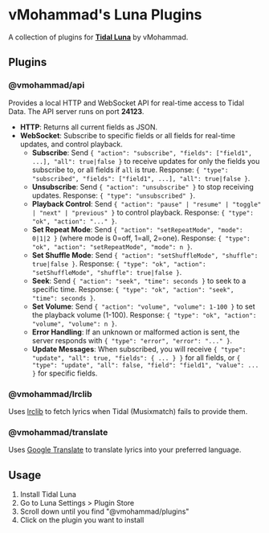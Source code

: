 # vMohammad's Luna Plugins

A collection of plugins for **[Tidal Luna](https://github.com/Inrixia/TidaLuna)** by vMohammad.

## Plugins

### @vmohammad/api

Provides a local HTTP and WebSocket API for real-time access to Tidal Data. The API server runs on port **24123**.

- **HTTP**: Returns all current fields as JSON.
- **WebSocket**: Subscribe to specific fields or all fields for real-time updates, and control playback.
    - **Subscribe**: Send `{ "action": "subscribe", "fields": ["field1", ...], "all": true|false }` to receive updates for only the fields you subscribe to, or all fields if `all` is true. Response: `{ "type": "subscribed", "fields": ["field1", ...], "all": true|false }`.
    - **Unsubscribe**: Send `{ "action": "unsubscribe" }` to stop receiving updates. Response: `{ "type": "unsubscribed" }`.
    - **Playback Control**: Send `{ "action": "pause" | "resume" | "toggle" | "next" | "previous" }` to control playback. Response: `{ "type": "ok", "action": "..." }`.
    - **Set Repeat Mode**: Send `{ "action": "setRepeatMode", "mode": 0|1|2 }` (where mode is 0=off, 1=all, 2=one). Response: `{ "type": "ok", "action": "setRepeatMode", "mode": n }`.
    - **Set Shuffle Mode**: Send `{ "action": "setShuffleMode", "shuffle": true|false }`. Response: `{ "type": "ok", "action": "setShuffleMode", "shuffle": true|false }`.
    - **Seek**: Send `{ "action": "seek", "time": seconds }` to seek to a specific time. Response: `{ "type": "ok", "action": "seek", "time": seconds }`.
    - **Set Volume**: Send `{ "action": "volume", "volume": 1-100 }` to set the playback volume (1-100). Response: `{ "type": "ok", "action": "volume", "volume": n }`.
    - **Error Handling**: If an unknown or malformed action is sent, the server responds with `{ "type": "error", "error": "..." }`.
    - **Update Messages**: When subscribed, you will receive `{ "type": "update", "all": true, "fields": { ... } }` for all fields, or `{ "type": "update", "all": false, "field": "field1", "value": ... }` for specific fields.

### @vmohammad/lrclib

Uses [lrclib](https://lrclib.net) to fetch lyrics when Tidal (Musixmatch) fails to provide them.

### @vmohammad/translate

Uses [Google Translate](https://translate.google.com/) to translate lyrics into your preferred language.


## Usage

1. Install Tidal Luna
2. Go to Luna Settings > Plugin Store
3. Scroll down until you find "@vmohammad/plugins"
4. Click on the plugin you want to install